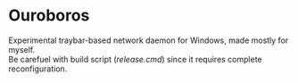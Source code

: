 # Ouroboros
Experimental traybar-based network daemon for Windows, made mostly for myself.  
Be carefuel with build script (*release.cmd*) since it requires complete reconfiguration.

